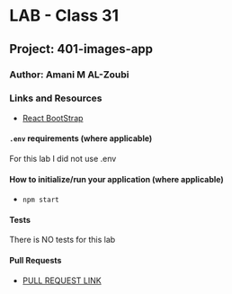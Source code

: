 # LAB - Class 31

## Project: 401-images-app

### Author: Amani M AL-Zoubi

### Links and Resources
- [React BootStrap ](https://react-bootstrap.github.io/)



#### `.env` requirements (where applicable)
For this lab I did not use .env 

#### How to initialize/run your application (where applicable)

- `npm start`


#### Tests
There is NO tests for this lab 

#### Pull Requests
- [PULL REQUEST LINK](https://github.com/amani51/401-images-app/pull/1)